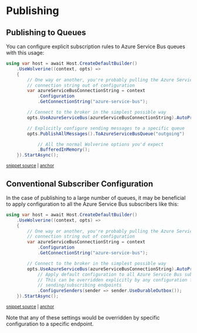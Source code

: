 # Publishing

## Publishing to Queues

You can configure explicit subscription rules to Azure Service Bus queues
with this usage:

<!-- snippet: sample_publishing_to_specific_azure_service_bus_queue -->
<a id='snippet-sample_publishing_to_specific_azure_service_bus_queue'></a>
```cs
using var host = await Host.CreateDefaultBuilder()
    .UseWolverine((context, opts) =>
    {
        // One way or another, you're probably pulling the Azure Service Bus
        // connection string out of configuration
        var azureServiceBusConnectionString = context
            .Configuration
            .GetConnectionString("azure-service-bus");

        // Connect to the broker in the simplest possible way
        opts.UseAzureServiceBus(azureServiceBusConnectionString).AutoProvision();

        // Explicitly configure sending messages to a specific queue
        opts.PublishAllMessages().ToAzureServiceBusQueue("outgoing")

            // All the normal Wolverine options you'd expect
            .BufferedInMemory();
    }).StartAsync();
```
<sup><a href='https://github.com/JasperFx/wolverine/blob/main/src/Transports/Azure/Wolverine.AzureServiceBus.Tests/DocumentationSamples.cs#L176-L197' title='Snippet source file'>snippet source</a> | <a href='#snippet-sample_publishing_to_specific_azure_service_bus_queue' title='Start of snippet'>anchor</a></sup>
<!-- endSnippet -->


## Conventional Subscriber Configuration

In the case of publishing to a large number of queues, it may be beneficial
to apply configuration to all the Azure Service Bus subscribers like this:

<!-- snippet: sample_conventional_subscriber_configuration_for_azure_service_bus -->
<a id='snippet-sample_conventional_subscriber_configuration_for_azure_service_bus'></a>
```cs
using var host = await Host.CreateDefaultBuilder()
    .UseWolverine((context, opts) =>
    {
        // One way or another, you're probably pulling the Azure Service Bus
        // connection string out of configuration
        var azureServiceBusConnectionString = context
            .Configuration
            .GetConnectionString("azure-service-bus");

        // Connect to the broker in the simplest possible way
        opts.UseAzureServiceBus(azureServiceBusConnectionString).AutoProvision()
            // Apply default configuration to all Azure Service Bus subscribers
            // This can be overridden explicitly by any configuration for specific
            // sending/subscribing endpoints
            .ConfigureSenders(sender => sender.UseDurableOutbox());
    }).StartAsync();
```
<sup><a href='https://github.com/JasperFx/wolverine/blob/main/src/Transports/Azure/Wolverine.AzureServiceBus.Tests/DocumentationSamples.cs#L256-L275' title='Snippet source file'>snippet source</a> | <a href='#snippet-sample_conventional_subscriber_configuration_for_azure_service_bus' title='Start of snippet'>anchor</a></sup>
<!-- endSnippet -->

Note that any of these settings would be overridden by specific configuration to
a specific endpoint.
